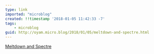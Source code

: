 ```yaml
---
type: link
imported: "microblog"
created: !!timestamp '2018-01-05 11:42:33 -7'
tags:
    - microblog
guid: http://oyam.micro.blog/2018/01/05/meltdown-and-spectre.html
---
```

[Meltdown and Spectre](https://xkcd.com/1938/)
